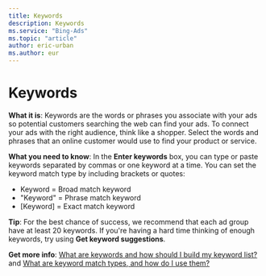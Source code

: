 ```yaml
---
title: Keywords
description: Keywords
ms.service: "Bing-Ads"
ms.topic: "article"
author: eric-urban
ms.author: eur
---
```


# Keywords

**What it is**: Keywords are the words or phrases you associate with your ads so potential customers searching the web can find your ads. To connect your ads with the right audience, think like a shopper. Select the words and phrases that an online customer would use to find your product or service.

**What you need to know**: In the **Enter keywords** box, you can type or paste keywords separated by commas or one keyword at a time. You can set the keyword match type by including brackets or quotes:
- Keyword = Broad match keyword
- "Keyword" = Phrase match keyword
- [Keyword] = Exact match keyword

**Tip**: For the best chance of success, we recommend that each ad group have at least 20 keywords. If you're having a hard time thinking of enough keywords, try using **Get keyword suggestions**.

**Get more info**:  [What are keywords and how should I build my keyword list?](../hlp_BA_CONC_AboutKW.md) and [What are keyword match types, and how do I use them?](../hlp_BA_CONC_MatchOptions.md)


